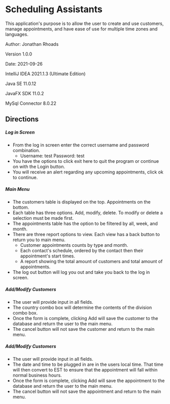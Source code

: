 # Scheduling Assistants 
This application's purpose is to allow the user to create and use customers, manage appointments, and have ease of use for multiple time zones and languages.

Author: Jonathan Rhoads

Version 1.0.0

Date: 2021-09-26

IntelliJ IDEA 2021.1.3 (Ultimate Edition)

Java SE 11.0.12

JavaFX SDK 11.0.2

MySql Connector 8.0.22

## Directions
##### Log in Screen
- From the log in screen enter the correct username and password combination. 
   - Username: test Password: test 
- You have the options to click exit here to quit the program or continue on with the Login button.
- You will receive an alert regarding any upcoming appointments, click ok to continue.

##### Main Menu
- The customers table is displayed on the top. Appointments on the bottom. 
- Each table has three options. Add, modify, delete. To modify or delete a selection must be made first. 
- The appointments table has the option to be filtered by all, week, and month. 
- There are three report options to view. Each view has a back button to return you to main menu.
    - Customer appointments counts by type and month. 
    - Each contact's schedule, ordered by the contact then their appointment's start times.
    - A report showing the total amount of customers and total amount of appointments.
- The log out button will log you out and take you back to the log in screen. 

##### Add/Modify Customers
- The user will provide input in all fields. 
- The country combo box will determine the contents of the division combo box.
- Once the form is complete, clicking Add will save the customer to the database and return the user to the main menu.
- The cancel button will not save the customer and return to the main menu.

##### Add/Modify Customers
- The user will provide input in all fields. 
- The date and time to be plugged in are in the users local time. That time will then convert to EST to ensure that the appointment will fall within normal business hours.
- Once the form is complete, clicking Add will save the appointment to the database and return the user to the main menu.
- The cancel button will not save the appointment and return to the main menu.


